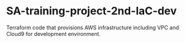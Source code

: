# SA-training-project-2nd-IaC-dev
Terraform code that provisions AWS infrastructure including VPC and Cloud9 for development environment.
